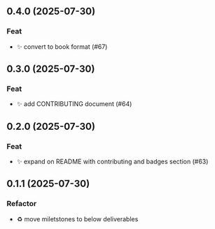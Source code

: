 ## 0.4.0 (2025-07-30)

### Feat

- :sparkles: convert to book format (#67)

## 0.3.0 (2025-07-30)

### Feat

- :sparkles: add CONTRIBUTING document (#64)

## 0.2.0 (2025-07-30)

### Feat

- :sparkles: expand on README with contributing and badges section (#63)

## 0.1.1 (2025-07-30)

### Refactor

- :recycle: move miletstones to below deliverables
